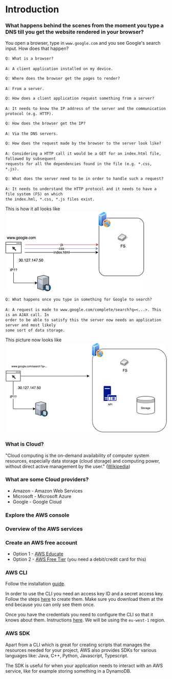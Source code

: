 # Introduction

### What happens behind the scenes from the moment you type a DNS till you get the website rendered in your browser?

You open a browser, type in `www.google.com` and you see Google's search input. How does that happen?
```
Q: What is a browser? 

A: A client application installed on my device.
```
```
Q: Where does the browser get the pages to render? 

A: From a server.
```
```
Q: How does a client application request something from a server? 

A: It needs to know the IP address of the server and the communication protocol (e.g. HTTP).
```
```
Q: How does the browser get the IP?

A: Via the DNS servers.
```
```
Q: How does the request made by the browser to the server look like?

A: Considering a HTTP call it would be a GET for an index.html file, followed by subsequent 
requests for all the dependencies found in the file (e.g. *.css, *.js).
```
```
Q: What does the server need to be in order to handle such a request?

A: It needs to understand the HTTP protocol and it needs to have a file system (FS) on which
the index.hml, *.css, *.js files exist.
```
This is how it all looks like <br>
![alt text](imgs/BehindTheScenes-1.png)

```
Q: What happens once you type in something for Google to search? 

A: A request is made to www.google.com/complete/search?q=<...>. This is an AJAX call. In 
order to be able to satisfy this the server now needs an application server and most likely
some sort of data storage.
```
This picture now looks like <br>
![alt text](imgs/BehindTheScenes-2.png)

### What is Cloud?
"Cloud computing is the on-demand availability of computer system resources, especially data storage (cloud storage) and computing power, without direct active management by the user." ([Wikipedia](https://en.wikipedia.org/wiki/Cloud_computing))

### What are some Cloud providers?
* Amazon - Amazon Web Services
* Microsoft - Microsoft Azure
* Google - Google Cloud

### Explore the AWS console
### Overview of the AWS services
### Create an AWS free account
* Option 1 - [AWS Educate](https://aws.amazon.com/education/awseducate/)
* Option 2 - [AWS Free Tier](https://aws.amazon.com/free/?trk=ps_a134p000003yjttAAA&trkCampaign=acq_paid_search_brand&sc_channel=PS&sc_campaign=acquisition_EEM&sc_publisher=Google&sc_category=Core&sc_country=EEM&sc_geo=EMEA&sc_outcome=acq&sc_detail=free%20aws%20account&sc_content=Account_e&sc_segment=453071975038&sc_medium=ACQ-P|PS-GO|Brand|Desktop|SU|AWS|Core|EEM|EN|Text|xx|EU&s_kwcid=AL!4422!3!453071975038!e!!g!!free%20aws%20account&ef_id=Cj0KCQiAkZKNBhDiARIsAPsk0WgC0ZJLCqoaZCnrqWOkUbkp0yKXgTZPGIFKcagh2Ks64Y1YYWGwYG8aAtbsEALw_wcB:G:s&s_kwcid=AL!4422!3!453071975038!e!!g!!free%20aws%20account&all-free-tier.sort-by=item.additionalFields.SortRank&all-free-tier.sort-order=asc&awsf.Free%20Tier%20Types=*all&awsf.Free%20Tier%20Categories=*all) (you need a debit/credit card for this)
### AWS CLI
Follow the installation [guide](https://docs.aws.amazon.com/cli/latest/userguide/getting-started-install.html).

In order to use the CLI you need an access key ID and a secret access key. Follow the steps [here](https://docs.aws.amazon.com/cli/latest/userguide/getting-started-prereqs.html) to create them. Make sure you download them at the end because you can only see them once.

Once you have the credentials you need to configure the CLI so that it knows about them. Instructions [here](https://docs.aws.amazon.com/cli/latest/userguide/getting-started-quickstart.html). We will be using the `eu-west-1` region.
### AWS SDK
Apart from a CLI which is great for creating scripts that manages the resources needed for your project, AWS also provides SDKs for various languages like: Java, C++, Python, Javascript, Typescript.

The SDK is useful for when your application needs to interact with an AWS service, like for example storing something in a DynamoDB.
